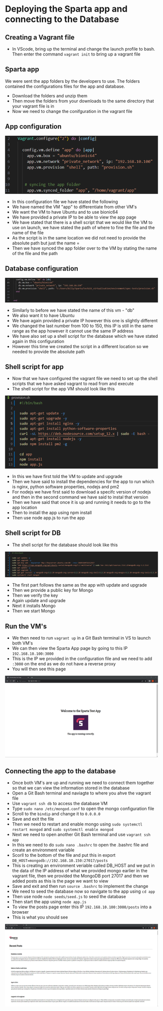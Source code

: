 # Deploying the Sparta app and connecting to the Database

## Creating a Vagrant file
* In VScode, bring up the terminal and change the launch profile to bash. Then enter the command ```vagrant init``` to bring up a vagrant file

## Sparta app
We were sent the app folders by the developers to use. The folders contained the configurations files for the app and database.
* Download the folders and unzip them
* Then move the folders from your downloads to the same directory that your vagrant file is in
* Now we need to change the conifguration in the vagrant file

## App configuration
![Alt text](vagrant%20app.png)

* In this configuration file we have stated the following
* We have named the VM "app" to differentiate from other VM's
* We want the VM to have Ubuntu and to use bionic64
* We have provided a private IP to be able to view the app page
* We have stated that there is a shell script that we would like the VM to use on launch, we have stated the path of where to fine the file and the name of the file
* As the script is in the same location we did not need to provide the absolute path but just the name =
* Then we have synced the app folder over to the VM by stating the name of the file and the path

## Database configuration

![Alt text](vagrant%20db.png)

* Similarly to before we have stated the name of this vm - "db"
* We also want it to have Ubuntu
* We have again provided a private IP however this one is slightly different
* We changed the last number from 100 to 150, this IP is still in the same range as the app however it cannot use the same IP address
* We have also set up a shell script for the database which we have stated again in this configuration
* However this time we created the script in a different location so we needed to provide the absolute path

## Shell script for app
* Now that we have configured the vagrant file we need to set up the shell scripts that we have asked vagrant to read from and execute
* The shell script for the app VM should look like this

![Alt text](app%20shell%202.png)

* In this we have first told the VM to update and upgrade
* Then we have said to install the dependencies for the app to run which is nginx, python software properties, nodejs and pm2
* For nodejs we have first said to download a specifc version of nodejs and then in the second command we have said to instal that version
* Then we have said that once it is up and running it needs to go to the app location
* Then to install the app using npm install
* Then use node app.js to run the app

## Shell script for DB
* The shell script for the database should look like this

![Alt text](db%20shell%203.png)

* The first part follows the same as the app with update and upgrade
* Then we provide a public key for Mongo
* Then we verify the key
* Again update and upgrade
* Next it installs Mongo
* Then we start Mongo

## Run the VM's
* We then need to run ```vagrant up``` in a Git Bash terminal in VS to launch both VM's
* We can then view the Sparta App page by going to this IP ```192.168.10.100:3000```
* This is the IP we provided in the configuration file and we need to add ```:3000``` on the end as we do not have a reverse proxy
* You will then see this page

![Alt text](sparta%20app.png)

## Connecting the app to the database
* Once both VM's are up and running we need to connect them together so that we can view the information stored in the database
* Open a Git Bash terminal and naviagte to where you ahve the vagrant file
* Use ```vagrant ssh db``` to access the database VM
* Type ```sudo nano /etc/mongod.conf``` to open the mongo configuration file
* Scroll to the ```bindip``` and change it to ```0.0.0.0```
* Save and exit the file
* Then we need to restart and enable mongo using ```sudo systemctl restart mongod``` and ```sudo systemctl enable mongod```
* Next we need to open another Git Bash terminal and use ```vagrant ssh app```
* In this we need to do ```sudo nano .bashrc``` to open the .bashrc file and create an environment variable
* Scorll to the bottom of the file and put this in export ```DB_HOST=mongodb://192.168.10.150:27017/posts```
* This is creating an environment veriable called DB_HOST and we put in the data of the IP address of what we provided mongo earlier in the vagrant file, then we provided the MongoDB port 27017 and then we added posts as this is the page we want to view
* Save and exit and then run ```source .bashrc``` to implement the change
* We need to seed the database now so navigate to the app using ```cd app```
* Then use node ```node seeds/seed.js``` to seed the database
* Then start the app using ```node app.js```
* To view the posts page enter this IP ```192.168.10.100:3000/posts``` into a browser
* This is what you should see

![Alt text](posts.png)